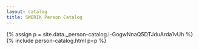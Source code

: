 ```yaml
---
layout: catalog
title: SWERIK Person Catalog
---
```

{% assign p = site.data._person-catalog.i-GogwNnaQ5DTJduArda1vUh %}
{% include person-catalog.html p=p %}

